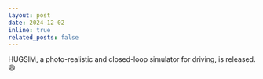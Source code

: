 ```yaml
---
layout: post
date: 2024-12-02
inline: true
related_posts: false
---
```


HUGSIM, a photo-realistic and closed-loop simulator for driving, is released. :smile: